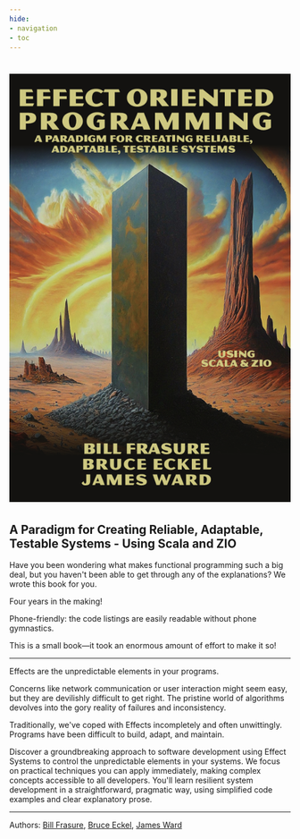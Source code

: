 ```yaml
---
hide:
- navigation
- toc
---
```


# ![](img/EOPFrontCover.png)

## A Paradigm for Creating Reliable, Adaptable, Testable Systems - Using Scala and ZIO

Have you been wondering what makes functional programming such a big deal, but you haven't been able to get through any of the explanations? We wrote this book for you.

Four years in the making!

Phone-friendly: the code listings are easily readable without phone gymnastics.

This is a small book—it took an enormous amount of effort to make it so!

---

Effects are the unpredictable elements in your programs.

Concerns like network communication or user interaction might seem easy, but they are devilishly difficult to get right. The pristine world of algorithms devolves into the gory reality of failures and inconsistency.

Traditionally, we've coped with Effects incompletely and often unwittingly. Programs have been difficult to build, adapt, and maintain.

Discover a groundbreaking approach to software development using Effect Systems to control the unpredictable elements in your systems. We focus on practical techniques you can apply immediately, making complex concepts accessible to all developers. You'll learn resilient system development in a straightforward, pragmatic way, using simplified code examples and clear explanatory prose.

---

Authors: [Bill Frasure](https://leanpub.com/u/billfrasure), [Bruce Eckel](https://leanpub.com/u/BruceEckel), [James Ward](https://leanpub.com/u/jlward4th)
